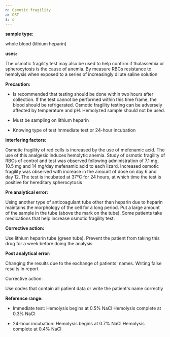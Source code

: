 ```yaml
---
n: Osmotic fragility
a: OST
s: o
---
```



__sample type:__

whole blood (lithium heparin) 

__uses:__ 

The osmotic fragility test may also be used to help confirm if thalassemia or spherocytosis is the cause of anemia. By measure RBCs resistance to hemolysis when exposed to a series of increasingly dilute saline solution 

__Precaution:__ 

-	Is recommended that testing should be done within two hours after collection. If the test cannot be performed within this time frame, the blood should be refrigerated. Osmotic fragility testing can be adversely affected by temperature and pH. Hemolyzed sample should not be used. 

-	Must be sampling on lithium heparin 

-	Knowing type of test Immediate test or 24-hour incubation 

__interfering factors:__ 

Osmotic fragility of red cells is increased by the use of mefenamic acid. The use of this analgesic induces hemolytic anemia. Study of osmotic fragility of RBCs of control and test was observed following administration of 7.1 mg, 10.5 mg and 14 mg/day mefenamic acid to each lizard. Increased osmotic fragility was observed with increase in the amount of dose on day 6 and day 12. The test is incubated at 37°C for 24 hours, at which time the test is positive for hereditary spherocytosis

__Pre analytical error:__ 

Using another type of anticoagulant tube other than heparin due to  heparin maintains the morphology of the cell for a long period. Put a large amount of the sample in the tube (above the mark on the tube). Some patients take medications that help increase osmotic fragility test.

__Corrective action:__ 

Use lithium heparin tube (green tube). Prevent the patient from taking this drug  for a week before doing the analysis


__Post analytical error:__ 

Changing the results due to the exchange of patients' names. Writing false results in report 

Corrective action: 

Use codes that contain all patient data or write the patient's name correctly 

__Reference range:__ 

-	Immediate test: Hemolysis begins at 0.5% NaCl Hemolysis complete at 0.3% NaCl

-	24-hour incubation: Hemolysis begins at 0.7% NaCl Hemolysis complete at 0.4% NaCl